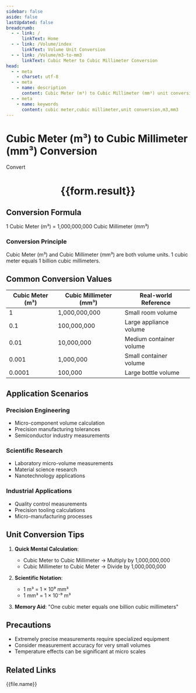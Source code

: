 ```yaml
---
sidebar: false
aside: false
lastUpdated: false
breadcrumb:
  - - link: /
      linkText: Home
  - - link: /Volume/index
      linkText: Volume Unit Conversion
  - - link: /Volume/m3-to-mm3
      linkText: Cubic Meter to Cubic Millimeter Conversion
head:
  - - meta
    - charset: utf-8
  - - meta
    - name: description
      content: Cubic Meter (m³) to Cubic Millimeter (mm³) unit conversion tool. 1 cubic meter equals 1,000,000,000 cubic millimeters.
  - - meta
    - name: keywords
      content: cubic meter,cubic millimeter,unit conversion,m3,mm3
---
```


# Cubic Meter (m³) to Cubic Millimeter (mm³) Conversion

<script setup>
import { onMounted, reactive, inject ,ref  } from 'vue'
import { NButton,NForm ,NFormItem,NInput,NInputNumber,NSelect,NCard,useMessage ,NGrid ,NGi } from 'naive-ui'
import { defineClientComponent } from 'vitepress'
import { Volume } from '../files';

const convert = inject('convert')
const formRef = ref(null);
const rules = {
  number:{
    required: true,
    type: 'number',
    trigger: "blur"
  }
}
const form = reactive({
  number:null,
  result:'',
  title:'Cubic Meter (m³) to Cubic Millimeter (mm³) Conversion'
})

const convertHandler = (e) => {
  e.preventDefault();
  formRef.value?.validate((errors)=>{
    if (!errors) {
      form.result = `${form.number} m³ = ${convert(form.number).from('m3').to('mm3')} mm³`
    }
  })
}
</script>

<n-form size="large" :model="form" ref='formRef' :rules="rules">
  <n-form-item label="Value" path="number">
    <n-input-number size="large" style="width:100%" :min="0" v-model:value="form.number" placeholder="Enter cubic meter value" />
  </n-form-item>
  <n-form-item>
    <n-button type="info" style="width:100%" @click="convertHandler">Convert</n-button>
  </n-form-item>
</n-form>
<n-card embedded :bordered="false" hoverable>
  <div style="text-align:center">
    <h1>{{form.result}}</h1>
  </div>
</n-card>

## Conversion Formula
1 Cubic Meter (m³) = 1,000,000,000 Cubic Millimeter (mm³)

### Conversion Principle
Cubic Meter (m³) and Cubic Millimeter (mm³) are both volume units. 1 cubic meter equals 1 billion cubic millimeters.

## Common Conversion Values
| Cubic Meter (m³) | Cubic Millimeter (mm³) | Real-world Reference                |
|------------------|------------------------|-------------------------------------|
| 1                | 1,000,000,000          | Small room volume                   |
| 0.1              | 100,000,000            | Large appliance volume              |
| 0.01             | 10,000,000             | Medium container volume             |
| 0.001            | 1,000,000              | Small container volume              |
| 0.0001           | 100,000                | Large bottle volume                 |

## Application Scenarios
### Precision Engineering
- Micro-component volume calculation
- Precision manufacturing tolerances
- Semiconductor industry measurements

### Scientific Research
- Laboratory micro-volume measurements
- Material science research
- Nanotechnology applications

### Industrial Applications
- Quality control measurements
- Precision tooling calculations
- Micro-manufacturing processes

## Unit Conversion Tips
1. **Quick Mental Calculation**:
   - Cubic Meter to Cubic Millimeter → Multiply by 1,000,000,000
   - Cubic Millimeter to Cubic Meter → Divide by 1,000,000,000

2. **Scientific Notation**:
   - 1 m³ = 1 × 10⁹ mm³
   - 1 mm³ = 1 × 10⁻⁹ m³

3. **Memory Aid**:
   "One cubic meter equals one billion cubic millimeters"

## Precautions
- Extremely precise measurements require specialized equipment
- Consider measurement accuracy for very small volumes
- Temperature effects can be significant at micro scales

## Related Links
<n-grid x-gap="12" :cols="2">
  <n-gi v-for="(file, index) in Volume" :key="index">
    <n-button
      text
      tag="a"
      :href="file.path"
      type="info"
    >
      {{file.name}}
    </n-button>
  </n-gi>
</n-grid>